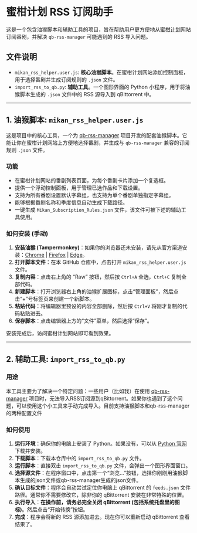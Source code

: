# 蜜柑计划 RSS 订阅助手

这是一个包含油猴脚本和辅助工具的项目，旨在帮助用户更方便地从[蜜柑计划](https://mikanime.tv/)网站订阅番剧，并解决 `qb-rss-manager` 可能遇到的 RSS 导入问题。

## 文件说明

- `mikan_rss_helper.user.js`: **核心油猴脚本**。在蜜柑计划网站添加控制面板，用于选择番剧并生成订阅规则的 `.json` 文件。
- `import_rss_to_qb.py`: **辅助工具**。一个图形界面的 Python 小程序，用于将油猴脚本生成的 `.json` 文件中的 RSS 源导入到 qBittorrent 中。

---

## 1. 油猴脚本: `mikan_rss_helper.user.js`

这是项目中的核心工具，一个为 [qb-rss-manager](https://github.com/Nriver/qb-rss-manager) 项目开发的配套油猴脚本。它能让你在蜜柑计划网站上方便地选择番剧，并生成与 `qb-rss-manager` 兼容的订阅规则 `.json` 文件。

### 功能

- 在蜜柑计划网站的番剧列表页面，为每个番剧卡片添加一个复选框。
- 提供一个浮动控制面板，用于管理已选作品和下载设置。
- 支持为所有番剧设置默认字幕组，也支持为单个番剧单独指定字幕组。
- 能够根据番剧名称和季度信息自动生成下载路径。
- 一键生成 `Mikan_Subscription_Rules.json` 文件，该文件可被下述的辅助工具使用。

### 如何安装 (手动)

1.  **安装油猴 (Tampermonkey)**：如果你的浏览器还未安装，请先从官方渠道安装：[Chrome](https://chrome.google.com/webstore/detail/tampermonkey/dhdgffkkebhmkfjojejmpbldmpobfkfo) | [Firefox](https://addons.mozilla.org/en-US/firefox/addon/tampermonkey/) | [Edge](https://microsoftedge.microsoft.com/addons/detail/tampermonkey/iikmkjmpaadaobahmlepeloendndfphd)。
2.  **打开脚本文件**：在本 GitHub 仓库中，点击打开 `mikan_rss_helper.user.js` 文件。
3.  **复制内容**：点击右上角的 “Raw” 按钮，然后按 `Ctrl+A` 全选，`Ctrl+C` 复制全部代码。
4.  **新建脚本**：打开浏览器右上角的油猴扩展图标，点击“管理面板”，然后点击“+”号标签页来创建一个新脚本。
5.  **粘贴代码**：将编辑器里预设的内容全部删除，然后按 `Ctrl+V` 将刚才复制的代码粘贴进去。
6.  **保存脚本**：点击编辑器上方的“文件”菜单，然后选择“保存”。

安装完成后，访问蜜柑计划网站即可看到效果。

---

## 2. 辅助工具: `import_rss_to_qb.py`

### 用途

本工具主要为了解决一个特定问题：一些用户（比如我）在使用 [qb-rss-manager](https://github.com/Nriver/qb-rss-manager) 项目时，无法导入RSS订阅源到qBittorrent。如果你也遇到了这个问题，可以使用这个小工具来手动完成导入。目前支持油猴脚本和qb-rss-manager的两种配置文件

### 如何使用

1.  **运行环境**：确保你的电脑上安装了 Python。如果没有，可以从 [Python 官网](https://www.python.org/) 下载并安装。
2.  **下载脚本**：下载本仓库中的 `import_rss_to_qb.py` 文件。
3.  **运行脚本**：直接双击 `import_rss_to_qb.py` 文件，会弹出一个图形界面窗口。
4.  **选择源文件**：在程序窗口中，点击第一个“浏览...”按钮，选择你刚刚用油猴脚本生成的json文件或qb-rss-manager生成的json文件。
5.  **确认目标文件**：程序会自动尝试定位你电脑上 qBittorrent 的 `feeds.json` 文件路径。通常你不需要修改它，除非你的 qBittorrent 安装在非常特殊的位置。
6.  **执行导入**：**在操作前，请务必完全关闭 qBittorrent (包括系统托盘里的图标)**。然后点击“开始转换”按钮。
7.  **完成**：程序会将新的 RSS 源添加进去。现在你可以重新启动 qBittorrent 查看结果了。
